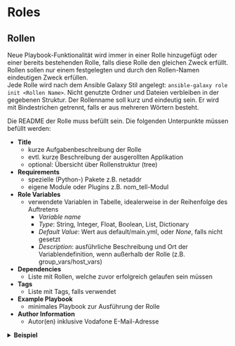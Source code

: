 # Roles

## Rollen
 
Neue Playbook-Funktionalität wird immer in einer Rolle hinzugefügt oder einer bereits bestehenden Rolle, falls diese Rolle den gleichen Zweck erfüllt.
Rollen sollen nur einem festgelegten und durch den Rollen-Namen eindeutigen Zweck erfüllen.  
Jede Rolle wird nach dem Ansible Galaxy Stil angelegt: `ansible-galaxy role init <Rollen Name>`. Nicht genutzte Ordner und Dateien verbleiben in der gegebenen Struktur.
Der Rollenname soll kurz und eindeutig sein. Er wird mit Bindestrichen getrennt, falls er aus mehreren Wörtern besteht.
 
Die README der Rolle muss befüllt sein. Die folgenden Unterpunkte müssen befüllt werden:

* **Title**
  * kurze Aufgabenbeschreibung der Rolle
  * evtl. kurze Beschreibung der ausgerollten Applikation
  * optional: Übersicht über Rollenstruktur (tree)
* **Requirements**
  * spezielle (Python-) Pakete z.B. netaddr
  * eigene Module oder Plugins z.B. nom_tell-Modul
* **Role Variables**
  * verwendete Variablen in Tabelle, idealerweise in der Reihenfolge des Auftretens
    * _Variable name_
    * _Type_: String, Integer, Float, Boolean, List, Dictionary
    * _Default Value_: Wert aus default/main.yml, oder _None_, falls nicht gesetzt
    * _Description_: ausführliche Beschreibung und Ort der Variablendefinition, wenn außerhalb der Rolle (z.B. group_vars/host_vars)
* **Dependencies**
  * Liste mit Rollen, welche zuvor erfolgreich gelaufen sein müssen
* **Tags**
  * Liste mit Tags, falls verwendet
* **Example Playbook**
  * minimales Playbook zur Ausführung der Rolle
* **Author Information**
  * Autor(en) inklusive Vodafone E-Mail-Adresse

<p>
<details>
<summary><b>Beispiel</b></summary>

    # nom-vkms-controller

    The role sets up the nom-vkms service.   
    The Vault Key Management System (vkms) manages secrets and is used to generate and distribute certificates in support of secure communication between SPS components.

    ## Requirements

    None.

    ## Role Variables

    The role defines the following variables:

    Variable Name | Type | Default Value | Description
    ------------- | ---- | ------------- | -----------
    nom_vkms_secrets_dir | String | /var/nom/secrets/nom-vkms | The directory where all certificates and keys are stored.
    nom_vkms_ca_ttl_days | String | 3560 | The amount of days the CA certificate is valid.
    nom_vkms_https_cert_cn | String | nom-vkms | The common name of the certificate.
    nom_vkms_client | String | /usr/local/nom/sbin/nom-vkms-client | The path to to nom-vkms client binary.
    nom_vkms_root_ttl_hours | String | 87600h | The amount of hours the root certificate is valid.
    nom_vkms_intermediate_ttl_hours | String | 35040h | The amount of hours the intermediate certificate is valid.
    nom_vkms_leaf_ttl_hours | String | 8760h | The amount of hours the leaf certificate is valid.

    ## Dependencies

    This role expects to run **after** the following roles:
    * repository
    * networking
    * common
    * software

    ## Tags

    The role can be executed with the following tags:
    * nom-vkms-controller
    * install
    * configure
    * init
    * unseal
    * ca-certificate

    ## Example Playbook

    Use the role in a playbook like this (after running plays/roles from dependencies section):
    ```yaml
    - name: Execute nom-vkms role
      hosts: vkms_servers
      become: yes
      roles:
        - nom-vkms-controller
    ```

    ## Author Information

    Tim Grützmacher - <tim.gruetzmacher@vodafone.com>

</details>
</p>

